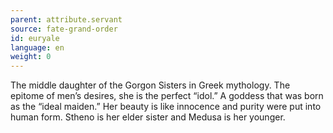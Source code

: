 ```yaml
---
parent: attribute.servant
source: fate-grand-order
id: euryale
language: en
weight: 0
---
```


The middle daughter of the Gorgon Sisters in Greek mythology.
The epitome of men’s desires, she is the perfect “idol.”
A goddess that was born as the “ideal maiden.”
Her beauty is like innocence and purity were put into human form.
Stheno is her elder sister and Medusa is her younger.

